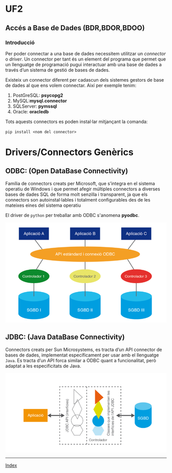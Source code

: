 # UF2
## Accés a Base de Dades (BDR,BDOR,BDOO)

### Introducció

Per poder connectar a una base de dades necessitem utilitzar un *connector* o *driver*.
Un connector per tant és un element del programa que permet que un  llenguatge de programació pugui interactuar amb una base de  dades a través d’un sistema de gestió de bases de dades.

Existeix un connector diferent per cadascun dels sistemes gestors de base de dades al que ens volem connectar. Així per exemple tenim:

   1. PostGreSQL: **psycopg2**
   2. MySQL:**mysql.connector**
   3. SQLServer: **pymssql**
   4. Oracle: **oracledb**

Tots aquests connectors es poden instal·lar mitjançant la comanda:

`pip install <nom del connector>`


# Drivers/Connectors Genèrics

## ODBC: (Open DataBase Connectivity) 

Família de connectors creats per Microsoft, que s’integra en el 
sistema operatiu de Windows i que permet afegir múltiples  connectors a diverses bases de dades SQL de forma molt senzilla i transparent, ja que els connectors son autoinstal·lables i totalment configurables des de les mateixes eines del sistema operatiu

El driver de `python` per treballar amb ODBC s'anomena **pyodbc**.

![Tabla](https://github.com/fbarraga/Python/blob/master/master/assets/odbc.png?raw=true)


## JDBC: (Java DataBase Connectivity)

Connectors creats per Sun Microsystems, es tracta d’un API connector de bases de dades, implementat específicament per usar amb el llenguatge `Java`. Es tracta d’un API forca similar a ODBC quant a funcionalitat, però adaptat a les especificitats de Java.

![Tabla](https://github.com/fbarraga/Python/blob/master/master/assets/jdbc.png?raw=true)


***
[Index](../../README.md)
